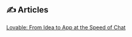 ## ✍️ Articles

[Lovable: From Idea to App at the Speed of Chat](https://medium.com/@dthanmayi/lovable-from-idea-to-app-at-the-speed-of-chat-b6a32cc40406)
